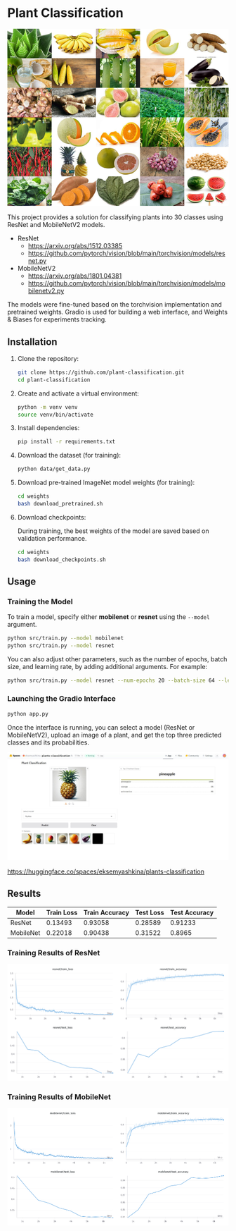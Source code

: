 # Plant Classification

![Sample Images from Each Class](assets/_dataset-samples.png)

This project provides a solution for classifying plants into 30 classes using ResNet and MobileNetV2 models.

* ResNet
  * https://arxiv.org/abs/1512.03385
  * https://github.com/pytorch/vision/blob/main/torchvision/models/resnet.py
* MobileNetV2
  * https://arxiv.org/abs/1801.04381
  * https://github.com/pytorch/vision/blob/main/torchvision/models/mobilenetv2.py

The models were fine-tuned based on the torchvision implementation and pretrained weights. Gradio is used for building a web interface, and Weights & Biases for experiments tracking.

## Installation

1. Clone the repository:
    ```bash
    git clone https://github.com/plant-classification.git
    cd plant-classification
    ```

2. Create and activate a virtual environment:
    ```bash
    python -m venv venv
    source venv/bin/activate
    ```
3. Install dependencies:
    ```bash
    pip install -r requirements.txt
    ```

4. Download the dataset (for training):
   ```bash
   python data/get_data.py
   ```

5. Download pre-trained ImageNet model weights (for training):
   ```bash
   cd weights
   bash download_pretrained.sh
   ```

6. Download checkpoints:

   During training, the best weights of the model are saved based on validation performance.
   ```bash
   cd weights
   bash download_checkpoints.sh
   ```

## Usage

### Training the Model
   To train a model, specify either **mobilenet** or **resnet** using the `--model` argument.
   ```bash
   python src/train.py --model mobilenet
   python src/train.py --model resnet
   ```

   You can also adjust other parameters, such as the number of epochs, batch size, and learning rate, by adding additional arguments. For example:
   ```bash
   python src/train.py --model resnet --num-epochs 20 --batch-size 64 --learning-rate 0.001
   ```

### Launching the Gradio Interface
   ```bash
   python app.py
   ```
   Once the interface is running, you can select a model (ResNet or MobileNetV2), upload an image of a plant, and get the top three predicted classes and its probabilities.

   ![Spaces_screen](assets/spaces_screen.jpg)

   https://huggingface.co/spaces/eksemyashkina/plants-classification

## Results

| Model      | Train Loss | Train Accuracy | Test Loss | Test Accuracy |
|------------|------------|----------------|-----------|---------------|
| ResNet     | 0.13493    | 0.93058        | 0.28589   | 0.91233       |
| MobileNet  | 0.22018    | 0.90438        | 0.31522   | 0.8965        |


### Training Results of ResNet

![ResNet](assets/_resnet-plots.png)

### Training Results of MobileNet

![MobileNet](assets/_mobilenet-plots.png)
